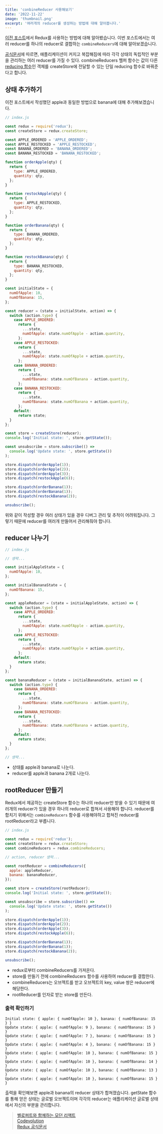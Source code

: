 ```yaml
---
title: 'conbineReducer 사용해보기'
date: '2022-11-22'
image: 'thumbnail.png'
excerpt: '여러개의 reducer를 생성하는 방법에 대해 알아봅니다.'
---
```

[이전 포스트](https://doyu-blog.vercel.app/posts/redux)에서 Redux를 사용하는 방법에 대해 알아봤습니다. 이번 포스트에서는 여러 reducer를 하나의 reducer로 결합하는 `combineReducers`에 대해 알아보겠습니다.

[공식문서](https://redux.js.org/api/combinereducers)에 따르면, 애플리케이션이 커지고 복잡해짐에 따라 각각 상태의 독립적인 부분을 관리하는 여러 reducer를 가질 수 있다. combineReducers 헬퍼 함수는 값이 다른 [reducing 함수](https://redux.js.org/understanding/thinking-in-redux/glossary#reducer)인 객체를 createStore에 전달할 수 있는 단일 reducing 함수로 바꿔준다고 합니다.

## 상태 추가하기

이전 포스트에서 작성했던 apple과 동일한 방법으로 banana에 대해 추가해보겠습니다.

```javascript 8, 9, 25-30, 32-37, 41, 56-65, 83-85
// index.js

const redux = require('redux');
const createStore = redux.createStore;

const APPLE_ORDERED = 'APPLE_ORDERED';
const APPLE_RESTOCKED = 'APPLE_RESTOCKED';
const BANANA_ORDERED = 'BANANA_ORDERED';
const BANANA_RESTOCKED = 'BANANA_RESTOCKED';

function orderApple(qty) {
  return {
    type: APPLE_ORDERED,
    quantity: qty,
  };
}

function restockApple(qty) {
  return {
    type: APPLE_RESTOCKED,
    quantity: qty,
  };
}

function orderBanana(qty) {
  return {
    type: BANANA_ORDERED,
    quantity: qty,
  };
}

function restockBanana(qty) {
  return {
    type: BANANA_RESTOCKED,
    quantity: qty,
  };
}

const initialState = {
  numOfApple: 10,
  numOfBanana: 15,
};

const reducer = (state = initialState, action) => {
  switch (action.type) {
    case APPLE_ORDERED:
      return {
        ...state,
        numOfApple: state.numOfApple - action.quantity,
      };
    case APPLE_RESTOCKED:
      return {
        ...state,
        numOfApple: state.numOfApple + action.quantity,
      };
    case BANANA_ORDERED:
      return {
        ...state,
        numOfBanana: state.numOfBanana - action.quantity,
      };
    case BANANA_RESTOCKED:
      return {
        ...state,
        numOfBanana: state.numOfBanana + action.quantity,
      };
    default:
      return state;
  }
};

const store = createStore(reducer);
console.log('Initial state: ', store.getState());

const unsubscribe = store.subscribe(() =>
  console.log('Update state: ', store.getState())
);

store.dispatch(orderApple(1));
store.dispatch(orderApple(2));
store.dispatch(orderApple(3));
store.dispatch(restockApple(6));

store.dispatch(orderBanana(1));
store.dispatch(orderBanana(1));
store.dispatch(restockBanana(2));

unsubscribe();
```

위와 같이 작성할 경우 여러 상태가 있을 경우 디버그 관리 및 추적이 어려워집니다. 그렇기 때문에 reducer를 여러개 만들어서 관리해줘야 합니다.

## reducer 나누기
```javascript
// index.js

// 생략...

const initialAppleState = {
  numOfApple: 10,
};

const initialBananaState = {
  numOfBanana: 15,
};

const appleReducer = (state = initialAppleState, action) => {
  switch (action.type) {
    case APPLE_ORDERED:
      return {
        ...state,
        numOfApple: state.numOfApple - action.quantity,
      };
    case APPLE_RESTOCKED:
      return {
        ...state,
        numOfApple: state.numOfApple + action.quantity,
      };
    default:
      return state;
  }
};

const bananaReducer = (state = initialBananaState, action) => {
  switch (action.type) {
    case BANANA_ORDERED:
      return {
        ...state,
        numOfBanana: state.numOfBanana - action.quantity,
      };
    case BANANA_RESTOCKED:
      return {
        ...state,
        numOfBanana: state.numOfBanana + action.quantity,
      };
    default:
      return state;
  }
};

// 생략...

```
- 상태를 apple과 banana로 나눈다.
- reducer를 apple과 banana 2개로 나눈다.

## rootReducer 만들기
Redux에서 제공하는 createStore 함수는 하나의 reducer만 받을 수 있기 때문에 여러개의 reducer가 있을 경우 하나의 reducer로 합쳐서 사용해야 합니다. reducer를 합치기 위해서는 `combineReducers` 함수를 사용해야하고 합쳐진 reducer를 rootReducer라고 부릅니다.

```javascript 5, 9-12, 14, 
// index.js

const redux = require('redux');
const createStore = redux.createStore;
const combineReducers = redux.combineReducers;

// action, reducer 생략...

const rootReducer = combineReducers({
  apple: appleReducer,
  banana: bananaReducer,
});

const store = createStore(rootReducer);
console.log('Initial state: ', store.getState());

const unsubscribe = store.subscribe(() =>
  console.log('Update state: ', store.getState())
);

store.dispatch(orderApple(1));
store.dispatch(orderApple(2));
store.dispatch(orderApple(3));
store.dispatch(restockApple(6));

store.dispatch(orderBanana(1));
store.dispatch(orderBanana(1));
store.dispatch(restockBanana(2));

unsubscribe();

```
- redux로부터 combineReducers를 가져온다.
- store를 만들기 전에 combineReducers 함수를 사용하여 reducer를 결합한다.
- combineReducers는 오브젝트를 받고 오브젝트의 key, value 쌍은 reducer에 해당한다.
- rootReducer를 인자로 받는 store를 만든다.

### 출력 확인하기

```text
Initial state: { apple: { numOfApple: 10 }, banana: { numOfBanana: 15 } }
Update state: { apple: { numOfApple: 9 }, banana: { numOfBanana: 15 } }
Update state: { apple: { numOfApple: 7 }, banana: { numOfBanana: 15 } }
Update state: { apple: { numOfApple: 4 }, banana: { numOfBanana: 15 } }
Update state: { apple: { numOfApple: 10 }, banana: { numOfBanana: 15 } }
Update state: { apple: { numOfApple: 10 }, banana: { numOfBanana: 14 } }
Update state: { apple: { numOfApple: 10 }, banana: { numOfBanana: 13 } }
Update state: { apple: { numOfApple: 10 }, banana: { numOfBanana: 15 } }
```
출력을 확인해보면 apple과 banana의 reducer 상태가 합쳐졌습니다. getState 함수를 통해 얻은 상태는 글로벌 오브젝트이며 각각의 reducer는 애플리케이션 글로벌 상태에서 자신의 부분을 관리합니다.

>[벨로퍼트와 함께하는 모던 리액트](https://react.vlpt.us/redux/04-make-modules.html)  
[Codevolution](https://www.youtube.com/c/Codevolution)  
[Redux 공식문서](https://redux.js.org/api/combinereducers/)